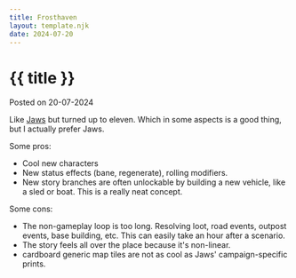 ```yaml
---
title: Frosthaven
layout: template.njk
date: 2024-07-20
---
```


<div class="post-header">
    <h1 class="post-title">{{ title }}</h1>
    <p class="post-metadata">Posted on 20-07-2024</p>
</div>

Like [Jaws](/blog/jaws-of-the-lion) but turned up to eleven. Which in some aspects is a good thing, but I actually prefer Jaws.

Some pros:
- Cool new characters
- New status effects (bane, regenerate), rolling modifiers.
- New story branches are often unlockable by building a new vehicle, like a sled or boat. This is a really neat concept.

Some cons:
- The non-gameplay loop is too long. Resolving loot, road events, outpost events, base building, etc. This can easily take an hour after a scenario.
- The story feels all over the place because it's non-linear.
- cardboard generic map tiles are not as cool as Jaws' campaign-specific prints.
